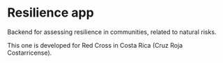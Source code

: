 # Resilience app

Backend for assessing resilience in communities, related to natural risks.

This one is developed for Red Cross in Costa Rica (Cruz Roja Costarricense).
